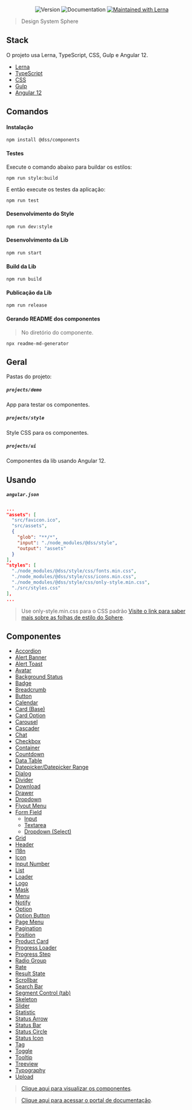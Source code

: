 <div align="center">
  <img alt="Version" src="https://img.shields.io/badge/version-2.4.1-blue.svg?cacheSeconds=2592000" />
  <img alt="Documentation" src="https://img.shields.io/badge/documentation-no-red.svg" />
  <a href="https://lerna.js.org/" target="_blank">
      <img alt="Maintained with Lerna" src="https://img.shields.io/badge/maintained%20with-lerna-orange.svg" />
  </a>
</div>

> Design System Sphere

## Stack

O projeto usa Lerna, TypeScript, CSS, Gulp e Angular 12.

- <a href="https://lerna.js.org/" target="_blank">Lerna</a>
- <a href="https://www.typescriptlang.org/" target="_blank">TypeScript</a>
- <a href="https://developer.mozilla.org/en-US/docs/Web/CSS" target="_blank">CSS</a>
- <a href="https://gulpjs.com/" target="_blank">Gulp</a>
- <a href="https://v12.angular.io/docs" target="_blank">Angular 12</a>

## Comandos

#### Instalação

```shell
npm install @dss/components
```

#### Testes

Execute o comando abaixo para buildar os estilos:

```shell
npm run style:build
```

E então execute os testes da aplicação:

```shell
npm run test
```

#### Desenvolvimento do Style

```shell
npm run dev:style
```

#### Desenvolvimento da Lib

```shell
npm run start
```

#### Build da Lib

```shell
npm run build
```

#### Publicação da Lib

```shell
npm run release
```

#### Gerando README dos componentes

> No diretório do componente.

```shell
npx readme-md-generator
```

## Geral

Pastas do projeto:

##### `projects/demo`

App para testar os componentes.

##### `projects/style`

Style CSS para os componentes.

##### `projects/ui`

Componentes da lib usando Angular 12.

## Usando

##### `angular.json`

```json
...
"assets": [
  "src/favicon.ico",
  "src/assets",
  {
    "glob": "**/*",
    "input": "./node_modules/@dss/style",
    "output": "assets"
  }
],
"styles": [
  "./node_modules/@dss/style/css/fonts.min.css",
  "./node_modules/@dss/style/css/icons.min.css",
  "./node_modules/@dss/style/css/only-style.min.css",
  "./src/styles.css"
],
...
```

> Use only-style.min.css para o CSS padrão [Visite o link para saber mais sobre as folhas de estilo do Sphere](https://).

## Componentes

- [Accordion](./src/app/components/accordion/README.md)
- [Alert Banner](./src/app/components/alert-banner/README.md)
- [Alert Toast](./src/app/components/alert-toast/README.md)
- [Avatar](./src/app/components/avatar/README.md)
- [Background Status](./src/app/components/background-status/README.md)
- [Badge](./src/app/components/badge/README.md)
- [Breadcrumb](./src/app/components/breadcrumb/README.md)
- [Button](./src/app/components/button/README.md)
- [Calendar](./src/app/components/calendar/README.md)
- [Card (Base)](./src/app/components/card/README.md)
- [Card Option](./src/app/components/card-option/README.md)
- [Carousel](./src/app/components/carousel/README.md)
- [Cascader](./src/app/components/cascader/README.md)
- [Chat](./src/app/components/chat/README.md)
- [Checkbox](./src/app/components/checkbox/README.md)
- [Container](./src/app/components/container/README.md)
- [Countdown](./src/app/components/countdown/README.md)
- [Data Table](./src/app/components/data-table/README.md)
- [Datepicker/Datepicker Range](./src/app/components/datepicker/README.md)
- [Dialog](./src/app/components/dialog/README.md)
- [Divider](./src/app/components/divider/README.md)
- [Download](./src/app/components/download/README.md)
- [Drawer](./src/app/components/drawer/README.md)
- [Dropdown](./src/app/components/dropdown/README.md)
- [Flyout Menu](./src/app/components/flyout-menu/README.md)
- [Form Field](./src/app/components/form-field/README.md)
  - [Input](./src/app/components/form-field/README.md#input)
  - [Textarea](./src/app/components/form-field/README.md#textarea)
  - [Dropdown (Select)](./src/app/components/dropdown/README.md)
- [Grid](./src/app/components/grid/README.md)
- [Header](./src/app/components/header/README.md)
- [I18n](./src/app/components/i18n/README.md)
- [Icon](./src/app/components/icon/README.md)
- [Input Number](./src/app/components/input-number/README.md)
- [List](./src/app/components/list/README.md)
- [Loader](./src/app/components/loader/README.md)
- [Logo](./src/app/components/logo/README.md)
- [Mask](./src/app/components/mask/README.md)
- [Menu](./src/app/components/menu/README.md)
- [Notify](./src/app/components/notify/README.md)
- [Option](./src/app/components/option/README.md)
- [Option Button](./src/app/components/option-button/README.md)
- [Page Menu](./src/app/components/page-menu/README.md)
- [Pagination](./src/app/components/pagination/README.md)
- [Position](./src/app/components/position/README.md)
- [Product Card](./src/app/components/product-card/README.md)
- [Progress Loader](./src/app/components/progress-loader/README.md)
- [Progress Step](./src/app/components/progress-step/README.md)
- [Radio Group](./src/app/components/radio-group/README.md)
- [Rate](./src/app/components/rate/README.md)
- [Result State](./src/app/components/result-state/README.md)
- [Scrollbar](./src/app/components/scrollbar/README.md)
- [Search Bar](./src/app/components/search-bar/README.md)
- [Segment Control (tab)](./src/app/components/segment-control/README.md)
- [Skeleton](./src/app/components/skeleton/README.md)
- [Slider](./src/app/components/slider/README.md)
- [Statistic](./src/app/components/statistic/README.md)
- [Status Arrow](./src/app/components/status-arrow/README.md)
- [Status Bar](./src/app/components/status-bar/README.md)
- [Status Circle](./src/app/components/status-circle/README.md)
- [Status Icon](./src/app/components/status-icon/README.md)
- [Tag](./src/app/components/tag/README.md)
- [Toggle](./src/app/components/toggle/README.md)
- [Tooltip](./src/app/components/tooltip/README.md)
- [Treeview](./src/app/components/treeview/README.md)
- [Typography](./src/app/components/typography/README.md)
- [Upload](./src/app/components/upload/README.md)

> [Clique aqui para visualizar os componentes](https).

> [Clique aqui para acessar o portal de documentação](https).
